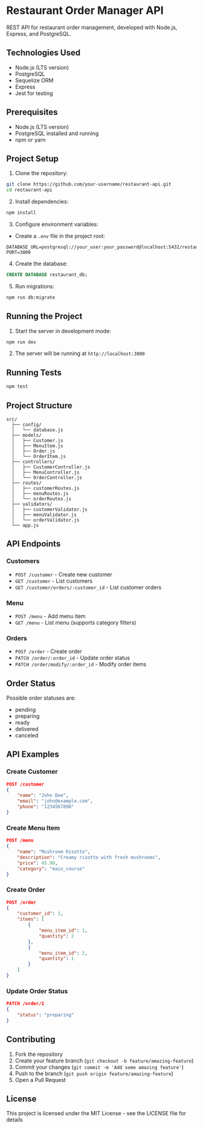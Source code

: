 # Restaurant Order Manager API

REST API for restaurant order management, developed with Node.js, Express, and PostgreSQL.

## Technologies Used

- Node.js (LTS version)
- PostgreSQL
- Sequelize ORM
- Express
- Jest for testing

## Prerequisites

- Node.js (LTS version)
- PostgreSQL installed and running
- npm or yarn

## Project Setup

1. Clone the repository:
```bash
git clone https://github.com/your-username/restaurant-api.git
cd restaurant-api
```

2. Install dependencies:
```bash
npm install
```

3. Configure environment variables:
- Create a `.env` file in the project root:
```env
DATABASE_URL=postgresql://your_user:your_password@localhost:5432/restaurant_db
PORT=3000
```

4. Create the database:
```sql
CREATE DATABASE restaurant_db;
```

5. Run migrations:
```bash
npm run db:migrate
```

## Running the Project

1. Start the server in development mode:
```bash
npm run dev
```

2. The server will be running at `http://localhost:3000`

## Running Tests

```bash
npm test
```

## Project Structure

```
src/
  ├── config/
  │   └── database.js
  ├── models/
  │   ├── Customer.js
  │   ├── MenuItem.js
  │   ├── Order.js
  │   └── OrderItem.js
  ├── controllers/
  │   ├── CustomerController.js
  │   ├── MenuController.js
  │   └── OrderController.js
  ├── routes/
  │   ├── customerRoutes.js
  │   ├── menuRoutes.js
  │   └── orderRoutes.js
  ├── validators/
  │   ├── customerValidator.js
  │   ├── menuValidator.js
  │   └── orderValidator.js
  └── app.js
```

## API Endpoints

### Customers
- `POST /customer` - Create new customer
- `GET /customer` - List customers
- `GET /customer/orders/:customer_id` - List customer orders

### Menu
- `POST /menu` - Add menu item
- `GET /menu` - List menu (supports category filters)

### Orders
- `POST /order` - Create order
- `PATCH /order/:order_id` - Update order status
- `PATCH /order/modify/:order_id` - Modify order items

## Order Status

Possible order statuses are:
- pending
- preparing
- ready
- delivered
- canceled

## API Examples

### Create Customer
```json
POST /customer
{
    "name": "John Doe",
    "email": "john@example.com",
    "phone": "1234567890"
}
```

### Create Menu Item
```json
POST /menu
{
    "name": "Mushroom Risotto",
    "description": "Creamy risotto with fresh mushrooms",
    "price": 45.90,
    "category": "main_course"
}
```

### Create Order
```json
POST /order
{
    "customer_id": 1,
    "items": [
        {
            "menu_item_id": 1,
            "quantity": 2
        },
        {
            "menu_item_id": 2,
            "quantity": 1
        }
    ]
}
```

### Update Order Status
```json
PATCH /order/1
{
    "status": "preparing"
}
```

## Contributing

1. Fork the repository
2. Create your feature branch (`git checkout -b feature/amazing-feature`)
3. Commit your changes (`git commit -m 'Add some amazing feature'`)
4. Push to the branch (`git push origin feature/amazing-feature`)
5. Open a Pull Request

## License

This project is licensed under the MIT License - see the LICENSE file for details